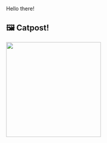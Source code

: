 Hello there!



## 🖼️ Catpost!

<sub>
    <img src="https://cdn2.thecatapi.com/images/3md.jpg" height="256">
</sub>


